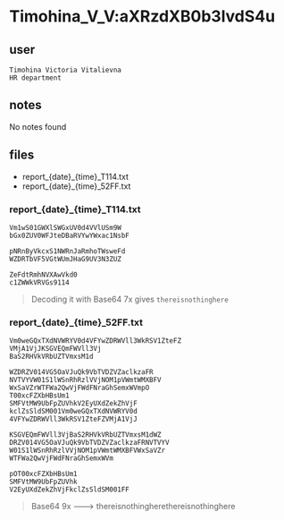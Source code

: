 # Timohina_V_V:aXRzdXB0b3lvdS4u
## user
```
Timohina Victoria Vitalievna
HR department
```
## notes

No notes found

## files
- report_{date}_{time}_T114.txt
- report_{date}_{time}_52FF.txt


### report_{date}_{time}_T114.txt
```
Vm1wS01GWXlSWGxUV0d4VVlUSm9W
bGx0ZUV0WFJteDBaRVYwYWxac1NsbF

pNRnByVkcxS1NWRnJaRmhoTWsweFd
WZDRTbVF5VGtWUmJHaG9UV3N3ZUZ

ZeFdtRmhNVXAwVkd0
c1ZWWkVRVGs9114
```
> Decoding it with Base64 7x gives `thereisnothinghere`

### report_{date}_{time}_52FF.txt
```
Vm0weGQxTXdNVWRYV0d4VFYwZDRWVll3WkRSV1ZteFZ
VMjA1VjJKSGVEQmFWVll3Vj
BaS2RHVkVRbUZTVmxsM1d

WZDRZV014VG5OaVJuQk9VbTVDZVZaclkzaFR
NVTVYVW01S1lWSnRhRzlVVjNOM1pVWmtWMXBFV
WxSaVZrWTFWa2QwVjFWdFNraGhSemxWVmpO
T00xcFZXbHBsUm1
SMFVtMW9UbFpZUVhkV2EyUXdZekZhVjF
kclZsSldSM001Vm0weGQxTXdNVWRYV0d
4VFYwZDRWVll3WkRSV1ZteFZVMjA1VjJ

KSGVEQmFWVll3VjBaS2RHVkVRbUZTVmxsM1dWZ
DRZV014VG5OaVJuQk9VbTVDZVZaclkzaFRNVTVYV
W01S1lWSnRhRzlVVjNOM1pVWmtWMXBFVWxSaVZr
WTFWa2QwVjFWdFNraGhSemxWVm

pOT00xcFZXbHBsUm1
SMFVtMW9UbFpZUVhk
V2EyUXdZekZhVjFkclZsSldSM001FF
```

> Base64 9x ---> thereisnothingherethereisnothinghere
